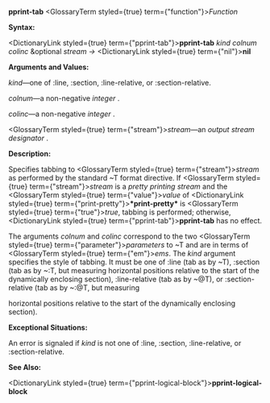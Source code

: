 **pprint-tab** <GlossaryTerm styled={true} term={"function"}><i>Function</i></GlossaryTerm> 



**Syntax:** 



<DictionaryLink styled={true} term={"pprint-tab"}><b>pprint-tab</b></DictionaryLink> *kind colnum colinc* &amp;optional *stream →* <DictionaryLink styled={true} term={"nil"}><b>nil</b></DictionaryLink> 







 



 



**Arguments and Values:** 



*kind*—one of :line, :section, :line-relative, or :section-relative. 



*colnum*—a non-negative *integer* . 



*colinc*—a non-negative *integer* . 



<GlossaryTerm styled={true} term={"stream"}><i>stream</i></GlossaryTerm>—an *output stream designator* . 



**Description:** 



Specifies tabbing to <GlossaryTerm styled={true} term={"stream"}><i>stream</i></GlossaryTerm> as performed by the standard &#126;T format directive. If <GlossaryTerm styled={true} term={"stream"}><i>stream</i></GlossaryTerm> is a *pretty printing stream* and the <GlossaryTerm styled={true} term={"value"}><i>value</i></GlossaryTerm> of <DictionaryLink styled={true} term={"print-pretty"}><b>\*print-pretty\*</b></DictionaryLink> is <GlossaryTerm styled={true} term={"true"}><i>true</i></GlossaryTerm>, tabbing is performed; otherwise, <DictionaryLink styled={true} term={"pprint-tab"}><b>pprint-tab</b></DictionaryLink> has no effect. 



The arguments *colnum* and *colinc* correspond to the two <GlossaryTerm styled={true} term={"parameter"}><i>parameters</i></GlossaryTerm> to &#126;T and are in terms of <GlossaryTerm styled={true} term={"em"}><i>ems</i></GlossaryTerm>. The *kind* argument specifies the style of tabbing. It must be one of :line (tab as by &#126;T), :section (tab as by &#126;:T, but measuring horizontal positions relative to the start of the dynamically enclosing section), :line-relative (tab as by &#126;@T), or :section-relative (tab as by &#126;:@T, but measuring 



horizontal positions relative to the start of the dynamically enclosing section). 



**Exceptional Situations:** 



An error is signaled if *kind* is not one of :line, :section, :line-relative, or :section-relative. 



**See Also:** 



<DictionaryLink styled={true} term={"pprint-logical-block"}><b>pprint-logical-block</b></DictionaryLink> 



